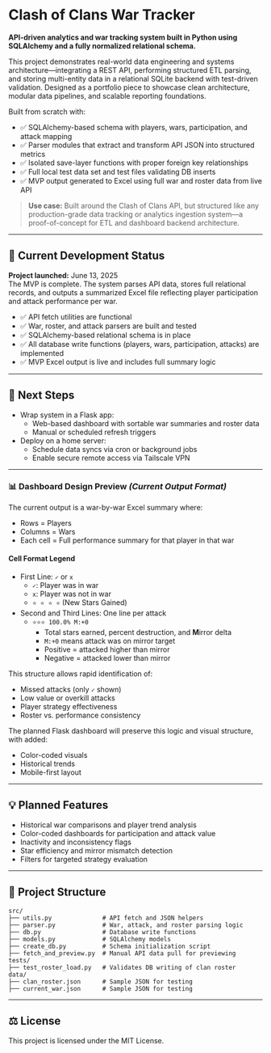 # Clash of Clans War Tracker

**API-driven analytics and war tracking system built in Python using SQLAlchemy and a fully normalized relational schema.**

This project demonstrates real-world data engineering and systems architecture—integrating a REST API, performing structured ETL parsing, and storing multi-entity data in a relational SQLite backend with test-driven validation. Designed as a portfolio piece to showcase clean architecture, modular data pipelines, and scalable reporting foundations.

Built from scratch with:

- ✅ SQLAlchemy-based schema with players, wars, participation, and attack mapping  
- ✅ Parser modules that extract and transform API JSON into structured metrics  
- ✅ Isolated save-layer functions with proper foreign key relationships  
- ✅ Full local test data set and test files validating DB inserts  
- ✅ MVP output generated to Excel using full war and roster data from live API

> **Use case:** Built around the Clash of Clans API, but structured like any production-grade data tracking or analytics ingestion system—a proof-of-concept for ETL and dashboard backend architecture.

---

## 🔧 Current Development Status

**Project launched:** June 13, 2025  
The MVP is complete. The system parses API data, stores full relational records, and outputs a summarized Excel file reflecting player participation and attack performance per war.

- ✅ API fetch utilities are functional  
- ✅ War, roster, and attack parsers are built and tested  
- ✅ SQLAlchemy-based relational schema is in place  
- ✅ All database write functions (players, wars, participation, attacks) are implemented  
- ✅ MVP Excel output is live and includes full summary logic  

---

## 🧩 Next Steps

- Wrap system in a Flask app:
  - Web-based dashboard with sortable war summaries and roster data
  - Manual or scheduled refresh triggers
- Deploy on a home server:
  - Schedule data syncs via cron or background jobs
  - Enable secure remote access via Tailscale VPN

---

### 📊 Dashboard Design Preview *(Current Output Format)*

The current output is a war-by-war Excel summary where:

- Rows = Players  
- Columns = Wars  
- Each cell = Full performance summary for that player in that war

#### Cell Format Legend

- First Line: `✓` or `x`  
  - `✓`: Player was in war  
  - `x`: Player was not in war  
  - `⭐ ⭐ ⭐ ⭐` (New Stars Gained)  
- Second and Third Lines: One line per attack  
  - `⭐⭐⭐ 100.0% M:+0`  
    - Total stars earned, percent destruction, and **M**irror delta  
    - `M:+0` means attack was on mirror target  
    - Positive = attacked higher than mirror  
    - Negative = attacked lower than mirror  

This structure allows rapid identification of:
- Missed attacks (only `✓` shown)
- Low value or overkill attacks
- Player strategy effectiveness
- Roster vs. performance consistency

The planned Flask dashboard will preserve this logic and visual structure, with added:
- Color-coded visuals
- Historical trends
- Mobile-first layout

---

## 💡 Planned Features

- Historical war comparisons and player trend analysis  
- Color-coded dashboards for participation and attack value  
- Inactivity and inconsistency flags  
- Star efficiency and mirror mismatch detection  
- Filters for targeted strategy evaluation

---

## 📁 Project Structure

```
src/
├── utils.py              # API fetch and JSON helpers
├── parser.py             # War, attack, and roster parsing logic
├── db.py                 # Database write functions
├── models.py             # SQLAlchemy models
├── create_db.py          # Schema initialization script
├── fetch_and_preview.py  # Manual API data pull for previewing
tests/
├── test_roster_load.py   # Validates DB writing of clan roster
data/
├── clan_roster.json      # Sample JSON for testing
├── current_war.json      # Sample JSON for testing
```

---

## ⚖️ License

This project is licensed under the MIT License.